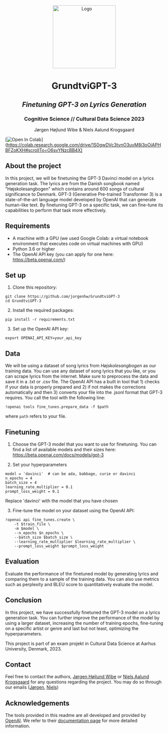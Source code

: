 <!-- PROJECT LOGO -->
<br />
<p align="center">
  <a href="https://i.imgur.com/t8mSDQS.png">
    <img src="https://i.imgur.com/t8mSDQS.png" alt="Logo" width=200 height=200>
  </a>
  
  <h1 align="center">GrundtviGPT-3</h1> 
  <h2 align="center"><i>Finetuning GPT-3 on Lyrics Generation</i></h2> 
  <h3 align="center">Cognitive Science // Cultural Data Science 2023</h3>


  <p align="center">
    Jørgen Højlund Wibe & Niels Aalund Krogsgaard
  </p>
</p>

[![Open In Colab](https://colab.research.google.com/assets/colab-badge.svg)](https://colab.research.google.com/drive/1S0gwDVc3tvnO3uvM8i3oOiAPHBFZoKXH#scrollTo=O6svYNzcBB4X]

<!-- ABOUT THE PROJECT -->
## About the project

In this project, we will be finetuning the GPT-3 Davinci model on a lyrics generation task. The lyrics are from the Danish songbook named "Højskolesangbogen" which contains around 600 songs of cultural significance to Denmark. GPT-3 (Generative Pre-trained Transformer 3) is a state-of-the-art language model developed by OpenAI that can generate human-like text. By finetuning GPT-3 on a specific task, we can fine-tune its capabilities to perform that task more effectively.

## Requirements

* A machine with a GPU (we used Google Colab: a virtual notebook environment that executes code on virtual machines with GPU)
* Python 3.6 or higher
* The OpenAI API key (you can apply for one here: https://beta.openai.com/)

## Set up
1. Clone this repository:

```
git clone https://github.com/jorgenhw/GrundtviGPT-3
cd GrundtviGPT-3
```

2. Install the required packages:
```
pip install -r requirements.txt
```
3. Set up the OpenAI API key:
```
export OPENAI_API_KEY=your_api_key
```
## Data
We will be using a dataset of song lyrics from *Højskolesangbogen* as our training data. You can use any dataset of song lyrics that you like, or you can scrape lyrics from the internet. Make sure to preprocess the data and save it in a .txt or .csv file. The OpenAI API has a built in tool that 1) checks if your data is properly prepared and 2) if not makes the corrections automatically and then 3) converts your file into the .jsonl format that GPT-3 requires. You call the tool with the following line:
```
!openai tools fine_tunes.prepare_data -f $path
```
where ```path``` refers to your file.

## Finetuning
1. Choose the GPT-3 model that you want to use for finetuning. You can find a list of available models and their sizes here: https://beta.openai.com/docs/models/gpt-3

2. Set your hyperparameters
```
model = 'davinci'  # can be ada, babbage, curie or davinci
n_epochs = 4
batch_size = 4
learning_rate_multiplier = 0.1
prompt_loss_weight = 0.1
```
Replace 'davinci' with the model that you have chosen

3. Fine-tune the model on your dataset using the OpenAI API:

```
!openai api fine_tunes.create \
    -t $train_file \
    -m $model \
    --n_epochs $n_epochs \
    --batch_size $batch_size \
    --learning_rate_multiplier $learning_rate_multiplier \
    --prompt_loss_weight $prompt_loss_weight
```


## Evaluation
Evaluate the performance of the finetuned model by generating lyrics and comparing them to a sample of the training data. You can also use metrics such as perplexity and BLEU score to quantitatively evaluate the model.

## Conclusion
In this project, we have successfully finetuned the GPT-3 model on a lyrics generation task. You can further improve the performance of the model by using a larger dataset, increasing the number of training epochs, fine-tuning on a specific artist or genre and last but not least, optimizing the hyperparameters.

This project is part of an exam projekt in Cultural Data Science at Aarhus University, Denmark, 2023.

## Contact

Feel free to contact the authors, [Jørgen Højlund Wibe](https://github.com/jorgenhw) or [Niels Aalund Krogsgaard](https://github.com/nielsaak) for any questions regarding the project.
You may do so through our emails ([Jørgen](mailto:201807750@post.au.dk), [Niels](mailto:202008114@post.au.dk))
<br />

## Acknowledgements
The tools provided in this readme are all developed and provided by [OpenAI](https://openai.com/). We refer to their [documentation page](https://beta.openai.com/docs/introduction) for more detailed information.
